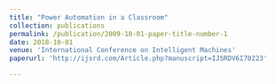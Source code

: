 ```yaml
---
title: "Power Automation in a Classroom"
collection: publications
permalink: /publication/2009-10-01-paper-title-number-1
date: 2018-10-01
venue: 'International Conference on Intelligent Machines'
paperurl: 'http://ijsrd.com/Article.php?manuscript=IJSRDV6I70223'

---
```

